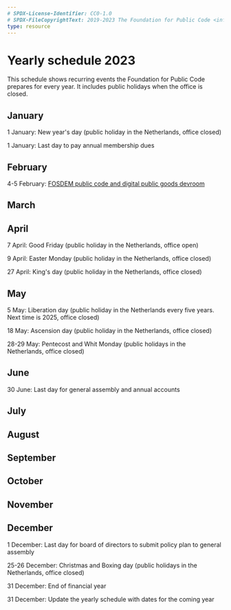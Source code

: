 ```yaml
---
# SPDX-License-Identifier: CC0-1.0
# SPDX-FileCopyrightText: 2019-2023 The Foundation for Public Code <info@publiccode.net>
type: resource
---
```


# Yearly schedule 2023

This schedule shows recurring events the Foundation for Public Code prepares for every year. It includes public holidays when the office is closed.

## January

1 January: New year's day (public holiday in the Netherlands, office closed)

1 January: Last day to pay annual membership dues

## February

4-5 February: [FOSDEM public code and digital public goods devroom](https://fosdem.org/2023/schedule/track/public_code_and_digital_public_goods/)

## March

## April

7 April: Good Friday (public holiday in the Netherlands, office open)

9 April: Easter Monday (public holiday in the Netherlands, office closed)

27 April: King's day (public holiday in the Netherlands, office closed)

## May

5 May: Liberation day (public holiday in the Netherlands every five years. Next time is 2025, office closed)

18 May: Ascension day (public holiday in the Netherlands, office closed)

28-29 May: Pentecost and Whit Monday (public holidays in the Netherlands, office closed)

## June

30 June: Last day for general assembly and annual accounts

## July

## August

## September

## October

## November

## December

1 December: Last day for board of directors to submit policy plan to general assembly

25-26 December: Christmas and Boxing day (public holidays in the Netherlands, office closed)

31 December: End of financial year

31 December: Update the yearly schedule with dates for the coming year
